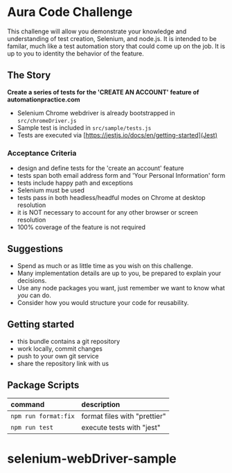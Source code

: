 # Aura Code Challenge

This challenge will allow you demonstrate your knowledge and understanding of test creation, Selenium, and node.js.
It is intended to be familar, much like a test automation story that could come up on the job.
It is up to you to identity the behavior of the feature.

## The Story

**Create a series of tests for the 'CREATE AN ACCOUNT' feature of automationpractice.com**

- Selenium Chrome webdriver is already bootstrapped in `src/chromeDriver.js`
- Sample test is included in `src/sample/tests.js`
- Tests are executed via [https://jestjs.io/docs/en/getting-started](Jest)

### Acceptance Criteria

- design and define tests for the 'create an account' feature
- tests span both email address form and 'Your Personal Information' form
- tests include happy path and exceptions
- Selenium must be used
- tests pass in both headless/headful modes on Chrome at desktop resolution
- it is NOT necessary to account for any other browser or screen resolution
- 100% coverage of the feature is not required

## Suggestions

- Spend as much or as little time as you wish on this challenge.
- Many implementation details are up to you, be prepared to explain your decisions.
- Use any node packages you want, just remember we want to know what _you_ can do.
- Consider how you would structure your code for reusability.

## Getting started

- this bundle contains a git repository
- work locally, commit changes
- push to your own git service
- share the repository link with us

## Package Scripts

| command              | description                  |
| :------------------- | :--------------------------- |
| `npm run format:fix` | format files with "prettier" |
| `npm run test`       | execute tests with "jest"    |
# selenium-webDriver-sample

